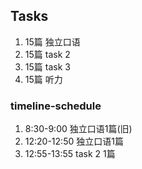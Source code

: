 ## Tasks 
1. 15篇 独立口语
2. 15篇 task 2
3. 15篇 task 3
4. 15篇 听力

### timeline-schedule
1. 8:30-9:00 独立口语1篇(旧)
2. 12:20-12:50 独立口语1篇
3. 12:55-13:55 task 2 1篇

